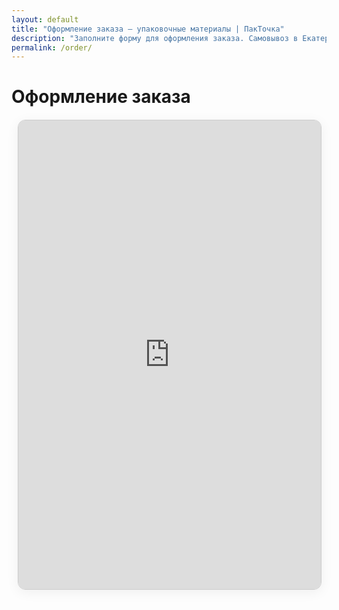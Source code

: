 ```yaml
---
layout: default
title: "Оформление заказа — упаковочные материалы | ПакТочка"
description: "Заполните форму для оформления заказа. Самовывоз в Екатеринбурге, доставка по всей России."
permalink: /order/
---
```


<h1>Оформление заказа</h1>

<div class="ya-form-wrap">
  <!-- Яндекс.Форма -->
  <script src="https://forms.yandex.ru/_static/embed.js"></script>
  <iframe
    src="https://forms.yandex.ru/cloud/68f3c6a10d4688752518f4a0/?iframe=1"
    frameborder="0"
    name="ya-form-68f3c6a10d4688752518f4a0"
    width="100%"
    height="750"
    style="border-radius:12px; border:1px solid #ccc; box-shadow:0 4px 20px rgba(0,0,0,0.06);">
  </iframe>
</div>

<style>
  .ya-form-wrap {
    max-width: 880px;
    margin: 20px auto 50px;
    padding: 0 10px;
  }
</style>
